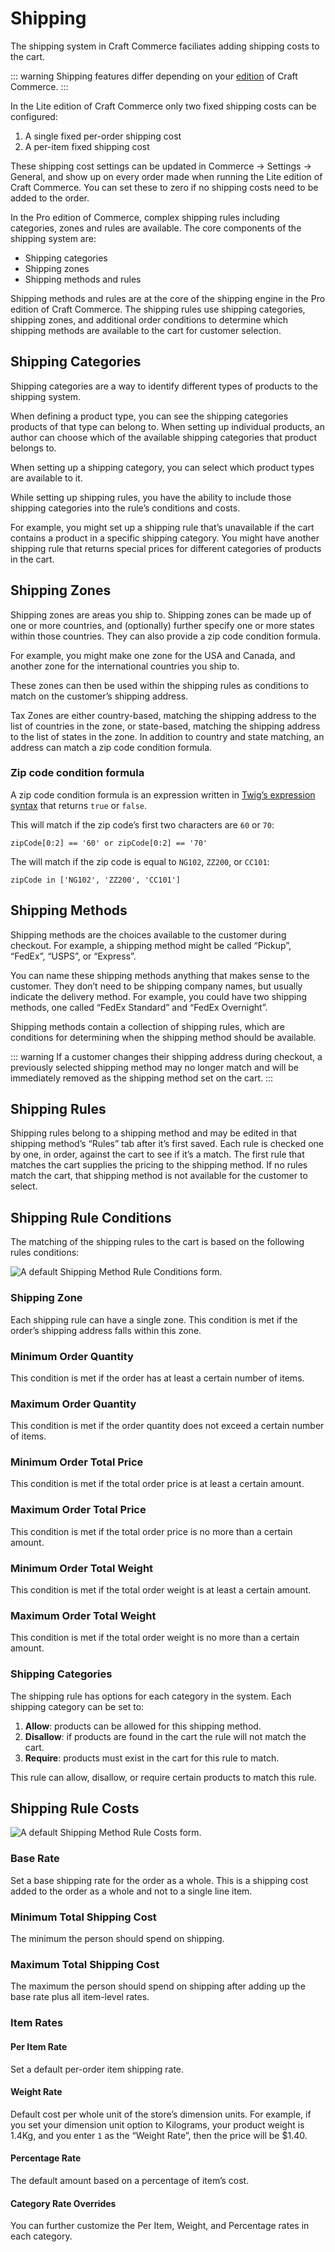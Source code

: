 # Shipping

The shipping system in Craft Commerce faciliates adding shipping costs to the cart.

::: warning
Shipping features differ depending on your [edition](editions.md) of Craft Commerce.
:::

In the Lite edition of Craft Commerce only two fixed shipping costs can be configured:

1. A single fixed per-order shipping cost
2. A per-item fixed shipping cost

These shipping cost settings can be updated in Commerce → Settings → General, and show up on every order made when running the Lite edition of Craft Commerce. You can set these to zero if no shipping costs need to be added to the order.

In the Pro edition of Commerce, complex shipping rules including categories, zones and rules are available. The core components of the shipping system are:

- Shipping categories
- Shipping zones
- Shipping methods and rules

Shipping methods and rules are at the core of the shipping engine in the Pro edition of Craft Commerce. The shipping rules use shipping categories, shipping zones, and additional order conditions to determine which shipping methods are available to the cart for customer selection.

## Shipping Categories

Shipping categories are a way to identify different types of products to the shipping system.

When defining a product type, you can see the shipping categories products of that type can belong to. When setting up individual products, an author can choose which of the available shipping categories that product belongs to.

When setting up a shipping category, you can select which product types are available to it.

While setting up shipping rules, you have the ability to include those shipping categories into the rule’s conditions and costs.

For example, you might set up a shipping rule that’s unavailable if the cart contains a product in a specific shipping category. You might have another shipping rule that returns special prices for different categories of products in the cart.

## Shipping Zones

Shipping zones are areas you ship to. Shipping zones can be made up of one or more countries, and (optionally) further specify one or more states within those countries. They can also provide a zip code condition formula.

For example, you might make one zone for the USA and Canada, and another zone for the international countries you ship to.

These zones can then be used within the shipping rules as conditions to match on the customer’s shipping address.

Tax Zones are either country-based, matching the shipping address to the list of countries in the zone, or state-based, matching the shipping address to the list of states in the zone. In addition to country and state matching, an address can match a zip code condition formula.

### Zip code condition formula

A zip code condition formula is an expression written in [Twig’s expression syntax](https://twig.symfony.com/doc/2.x/templates.html#expressions) that returns `true` or `false`.

This will match if the zip code’s first two characters are `60` or `70`:

```
zipCode[0:2] == '60' or zipCode[0:2] == '70'
```

The will match if the zip code is equal to `NG102`, `ZZ200`, or `CC101`:

```
zipCode in ['NG102', 'ZZ200', 'CC101']
```

## Shipping Methods

Shipping methods are the choices available to the customer during checkout. For example, a shipping method might be called “Pickup”, “FedEx”, “USPS”, or “Express”.

You can name these shipping methods anything that makes sense to the customer. They don’t need to be shipping company names, but usually indicate the delivery method. For example, you could have two shipping methods, one called “FedEx Standard” and “FedEx Overnight”.

Shipping methods contain a collection of shipping rules, which are conditions for determining when the shipping method should be available.

::: warning
If a customer changes their shipping address during checkout, a previously selected shipping method may no longer match and will be immediately removed as the shipping method set on the cart.
:::

## Shipping Rules

Shipping rules belong to a shipping method and may be edited in that shipping method’s “Rules” tab after it’s first saved. Each rule is checked one by one, in order, against the cart to see if it’s a match. The first rule that matches the cart supplies the pricing to the shipping method. If no rules match the cart, that shipping method is not available for the customer to select.

## Shipping Rule Conditions

The matching of the shipping rules to the cart is based on the following rules conditions:

![A default Shipping Method Rule Conditions form.](./assets/shipping-method-conditions.png)

### Shipping Zone

Each shipping rule can have a single zone. This condition is met if the order’s shipping address falls within this zone.

### Minimum Order Quantity

This condition is met if the order has at least a certain number of items.

### Maximum Order Quantity

This condition is met if the order quantity does not exceed a certain number of items.

### Minimum Order Total Price

This condition is met if the total order price is at least a certain amount.

### Maximum Order Total Price

This condition is met if the total order price is no more than a certain amount.

### Minimum Order Total Weight

This condition is met if the total order weight is at least a certain amount.

### Maximum Order Total Weight

This condition is met if the total order weight is no more than a certain amount.

### Shipping Categories

The shipping rule has options for each category in the system. Each shipping category can be set to:

1. **Allow**: products can be allowed for this shipping method.
2. **Disallow**: if products are found in the cart the rule will not match the cart.
3. **Require**: products must exist in the cart for this rule to match.

This rule can allow, disallow, or require certain products to match this rule.

## Shipping Rule Costs

![A default Shipping Method Rule Costs form.](./assets/shipping-method-costs.png)

### Base Rate

Set a base shipping rate for the order as a whole. This is a shipping cost added to the order as a whole and not to a single line item.

### Minimum Total Shipping Cost

The minimum the person should spend on shipping.

### Maximum Total Shipping Cost

The maximum the person should spend on shipping after adding up the base rate plus all item-level rates.

### Item Rates

#### Per Item Rate

Set a default per-order item shipping rate.

#### Weight Rate

Default cost per whole unit of the store’s dimension units. For example, if you set your dimension unit option to Kilograms, your product weight is 1.4Kg, and you enter `1` as the “Weight Rate”, then the price will be \$1.40.

#### Percentage Rate

The default amount based on a percentage of item’s cost.

#### Category Rate Overrides

You can further customize the Per Item, Weight, and Percentage rates in each category.

